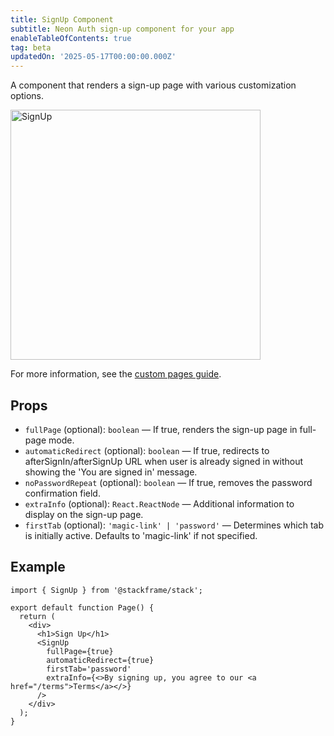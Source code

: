 ```yaml
---
title: SignUp Component
subtitle: Neon Auth sign-up component for your app
enableTableOfContents: true
tag: beta
updatedOn: '2025-05-17T00:00:00.000Z'
---
```


A component that renders a sign-up page with various customization options.

<img src="/docs/neon-auth/sign-up.png" alt="SignUp" width="400" />

For more information, see the [custom pages guide](/docs/neon-auth/customization/custom-pages).

## Props

- `fullPage` (optional): `boolean` — If true, renders the sign-up page in full-page mode.
- `automaticRedirect` (optional): `boolean` — If true, redirects to afterSignIn/afterSignUp URL when user is already signed in without showing the 'You are signed in' message.
- `noPasswordRepeat` (optional): `boolean` — If true, removes the password confirmation field.
- `extraInfo` (optional): `React.ReactNode` — Additional information to display on the sign-up page.
- `firstTab` (optional): `'magic-link' | 'password'` — Determines which tab is initially active. Defaults to 'magic-link' if not specified.

## Example

```tsx
import { SignUp } from '@stackframe/stack';

export default function Page() {
  return (
    <div>
      <h1>Sign Up</h1>
      <SignUp
        fullPage={true}
        automaticRedirect={true}
        firstTab='password'
        extraInfo={<>By signing up, you agree to our <a href="/terms">Terms</a></>}
      />
    </div>
  );
}
```
